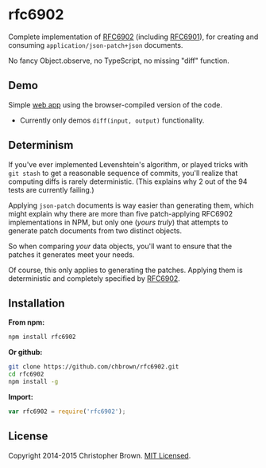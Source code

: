 # rfc6902

Complete implementation of [RFC6902](http://tools.ietf.org/html/rfc6902)
(including [RFC6901](http://tools.ietf.org/html/rfc6901)),
for creating and consuming `application/json-patch+json` documents.

No fancy Object.observe, no TypeScript, no missing "diff" function.


## Demo

Simple [web app](http://chbrown.github.io/rfc6902) using the browser-compiled version of the code.

* Currently only demos `diff(input, output)` functionality.


## Determinism

If you've ever implemented Levenshtein's algorithm,
or played tricks with `git stash` to get a reasonable sequence of commits,
you'll realize that computing diffs is rarely deterministic.
(This explains why 2 out of the 94 tests are currently failing.)

Applying `json-patch` documents is way easier than generating them,
which might explain why there are more than five patch-applying RFC6902 implementations in NPM,
but only one (_yours truly_) that attempts to generate patch documents from two distinct objects.

So when comparing _your_ data objects, you'll want to ensure that the patches it generates meet your needs.

Of course, this only applies to generating the patches.
Applying them is deterministic and completely specified by [RFC6902](http://tools.ietf.org/html/rfc6902).


## Installation

**From npm:**

```sh
npm install rfc6902
```

**Or github:**

```sh
git clone https://github.com/chbrown/rfc6902.git
cd rfc6902
npm install -g
```

**Import:**

```js
var rfc6902 = require('rfc6902');
```


## License

Copyright 2014-2015 Christopher Brown. [MIT Licensed](http://opensource.org/licenses/MIT).
